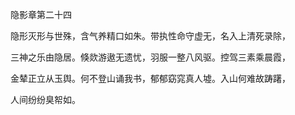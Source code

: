 隐影章第二十四

隐形灭形与世殊，含气养精口如朱。带执性命守虚无，名入上清死录除，

三神之乐由隐居。倏欻游遨无遗忧，羽服一整八风驱。控驾三素乘晨霞，

金辇正立从玉舆。何不登山诵我书，郁郁窈窕真人墟。入山何难故踌躇，

人间纷纷臭帤如。

